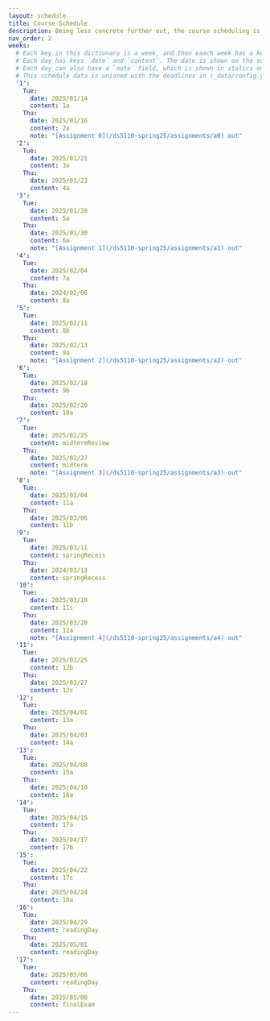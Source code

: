 ```yaml
---
layout: schedule
title: Course Schedule 
description: Being less concrete further out, the course scheduling is tentative and subject to changes.
nav_order: 2
weeks:
  # Each key in this dictionary is a week, and then eaach week has a key in [Mon, Tue, Wed, Thu, Fri].
  # Each day has keys `date` and `content`. The date is shown on the schedule, and `content` is a key into the yml file in \_data/modules.yml. `content` may be an array.
  # Each day can also have a `note` field, which is shown in italics on the calendar.
  # This schedule data is unioned with the deadlines in \_data/config.yml
  '1':
    Tue:
      date: 2025/01/14
      content: 1a
    Thu:
      date: 2025/01/16
      content: 2a
      note: "[Assignment 0](/ds5110-spring25/assignments/a0) out"
  '2':
    Tue:
      date: 2025/01/21
      content: 3a
    Thu:
      date: 2025/01/23
      content: 4a
  '3':
    Tue:
      date: 2025/01/28
      content: 5a
    Thu:
      date: 2025/01/30
      content: 6a
      note: "[Assignment 1](/ds5110-spring25/assignments/a1) out"
  '4':
    Tue:
      date: 2025/02/04
      content: 7a
    Thu:
      date: 2024/02/06
      content: 8a
  '5':
    Tue:
      date: 2025/02/11
      content: 8b
    Thu:
      date: 2025/02/13
      content: 9a
      note: "[Assignment 2](/ds5110-spring25/assignments/a2) out"
  '6':
    Tue:
      date: 2025/02/18
      content: 9b
    Thu:
      date: 2025/02/20
      content: 10a
  '7':
    Tue:
      date: 2025/02/25
      content: midtermReview
    Thu:
      date: 2025/02/27
      content: midterm
      note: "[Assignment 3](/ds5110-spring25/assignments/a3) out"
  '8':
    Tue:
      date: 2025/03/04
      content: 11a
    Thu:
      date: 2025/03/06
      content: 11b
  '9':
    Tue:
      date: 2025/03/11
      content: springRecess
    Thu:
      date: 2024/03/13
      content: springRecess
  '10':
    Tue:
      date: 2025/03/18
      content: 11c
    Thu:
      date: 2025/03/20
      content: 12a
      note: "[Assignment 4](/ds5110-spring25/assignments/a4) out"
  '11':
    Tue:
      date: 2025/03/25
      content: 12b
    Thu:
      date: 2025/03/27
      content: 12c
  '12':
    Tue:
      date: 2025/04/01
      content: 13a
    Thu:
      date: 2025/04/03
      content: 14a
  '13':
    Tue:
      date: 2025/04/08
      content: 15a
    Thu:
      date: 2025/04/10
      content: 16a
  '14':
    Tue:
      date: 2025/04/15
      content: 17a
    Thu:
      date: 2025/04/17
      content: 17b
  '15':
    Tue:
      date: 2025/04/22
      content: 17c
    Thu:
      date: 2025/04/24
      content: 18a
  '16':
    Tue:
      date: 2025/04/29
      content: readingDay
    Thu:
      date: 2025/05/01
      content: readingDay
  '17':
    Tue:
      date: 2025/05/06
      content: readingDay
    Thu:
      date: 2025/05/08
      content: finalExam
---
```

